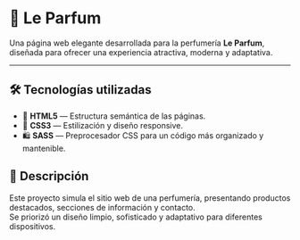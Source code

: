 # 🌸 Le Parfum <br>

Una página web elegante desarrollada para la perfumería **Le Parfum**, diseñada para ofrecer una experiencia atractiva, moderna y adaptativa. <br>

---

## 🛠️ Tecnologías utilizadas

- 🧱 **HTML5** — Estructura semántica de las páginas.
- 🎨 **CSS3** — Estilización y diseño responsive.
- 🛍️ **SASS** — Preprocesador CSS para un código más organizado y mantenible.

## 📄 Descripción

Este proyecto simula el sitio web de una perfumería, presentando productos destacados, secciones de información y contacto.  
Se priorizó un diseño limpio, sofisticado y adaptativo para diferentes dispositivos.
 
